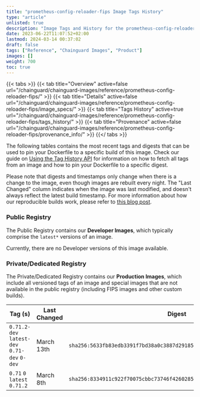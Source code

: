 ```yaml
---
title: "prometheus-config-reloader-fips Image Tags History"
type: "article"
unlisted: true
description: "Image Tags and History for the prometheus-config-reloader-fips Chainguard Image"
date: 2023-06-22T11:07:52+02:00
lastmod: 2024-03-14 00:37:02
draft: false
tags: ["Reference", "Chainguard Images", "Product"]
images: []
weight: 700
toc: true
---
```


{{< tabs >}}
{{< tab title="Overview" active=false url="/chainguard/chainguard-images/reference/prometheus-config-reloader-fips/" >}}
{{< tab title="Details" active=false url="/chainguard/chainguard-images/reference/prometheus-config-reloader-fips/image_specs/" >}}
{{< tab title="Tags History" active=true url="/chainguard/chainguard-images/reference/prometheus-config-reloader-fips/tags_history/" >}}
{{< tab title="Provenance" active=false url="/chainguard/chainguard-images/reference/prometheus-config-reloader-fips/provenance_info/" >}}
{{</ tabs >}}

The following tables contains the most recent tags and digests that can be used to pin your Dockerfile to a specific build of this image. Check our guide on [Using the Tag History API](/chainguard/chainguard-images/using-the-tag-history-api/) for information on how to fetch all tags from an image and how to pin your Dockerfile to a specific digest.

Please note that digests and timestamps only change when there is a change to the image, even though images are rebuilt every night. The "Last Changed" column indicates when the image was last modified, and doesn't always reflect the latest build timestamp. For more information about how our reproducible builds work, please refer to [this blog post](https://www.chainguard.dev/unchained/reproducing-chainguards-reproducible-image-builds).

### Public Registry
The Public Registry contains our **Developer Images**, which typically comprise the `latest*` versions of an image.

Currently, there are no Developer versions of this image available.

### Private/Dedicated Registry
The Private/Dedicated Registry contains our **Production Images**, which include all versioned tags of an image and special images that are not available in the public registry (including FIPS images and other custom builds).

| Tag (s)                                       | Last Changed | Digest                                                                    |
|-----------------------------------------------|--------------|---------------------------------------------------------------------------|
|  `0.71.2-dev` `latest-dev` `0.71-dev` `0-dev` | March 13th   | `sha256:5633fb83edb3391f7bd38a0c3887d291852ba4f12f9da2fb7185c4d2f9765884` |
|  `0.71` `0` `latest` `0.71.2`                 | March 8th    | `sha256:8334911c922f70075cbbc73746f4260285d9acf643dab17228007b2344cd51a5` |

